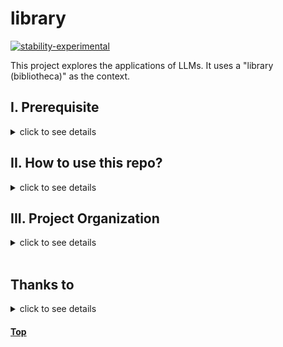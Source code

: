 library
==============================

[![stability-experimental](https://img.shields.io/badge/stability-experimental-orange.svg)](https://github.com/mkenney/software-guides/blob/master/STABILITY-BADGES.md#experimental) 



This project explores the applications of LLMs. It uses a "library (bibliotheca)" as the context. 


## I. Prerequisite
<details>
  <summary> click to see details </summary>

 * Python 11
</details>

## II. How to use this repo?
<details>
  <summary> click to see details </summary>

#### 1. Download this repo
```bash
git clone https://github.com/dujm/library.git

# remove my git directory
rm -rf .git/

# create a new git repository if you need
#git init
```
#### 2. Create a conda environment (named as e.g.`library`) 
```bash
# create an env with Python 11 (see file `environments.yml`)
conda env create --name library --file=environments.yml

# activate env
conda activate library
```

#### 3. Add conda environment to your jupyter lab (or jupyter notebook)

```bash
# add conda environment to jupyter lab
conda install ipykernel
ipython kernel install --user --name=library

# open jupyter lab
jupyter lab
```

#### 4. Set up Ollama
 * Below is for MacOS. Find more instructions on [Ollama](https://github.com/ollama/ollama) if you use other operating systems.

##### a. First-time using Ollma (for Mac users)
 * [Download file from Ollama website](https://ollama.ai/download)
 * Open Ollama app
 * Select a model from [Model library](https://github.com/ollama/ollama). 
 * I selected`llama2` model. 
 * Download it in the terminal
```sh
# pull llama2 model
ollama pull llama2
```

##### b. For future use of Ollama 
 * Open Ollama app


#### 5. Run notebooks
 * Go to `notebooks/`
 * Open a notebook
 * Select the kernel `library`
</details>

## III. Project Organization
<details>
  <summary> click to see details </summary>

    ├── LICENSE
    ├── Makefile           <- Makefile with commands like `make data` or `make train`
    ├── README.md          <- The top-level README for developers using this project.
    ├── data/              <- Data directory
    │
    ├── docs/              <- A default Sphinx project; see sphinx-doc.org for details
    │
    ├── models/            <- Trained and serialized models, model predictions, or model summaries
    │
    ├── notebooks/         <- Jupyter notebooks. Naming convention is a number (for ordering),
    │                         the creator's initials, and a short `-` delimited description, 
    │
    ├── reports/           <- Generated analysis as HTML, PDF, LaTeX, etc.
    │
    ├── requirements.txt   <- The requirements file for reproducing the Python environment 
    │
    ├── environment.yml    <- The environment file for reproducing the conda environment
    │
    ├── setup.py           <- makes project pip installable (pip install -e .) so src can be imported
    │
    ├── src/               <- Source code for use in this project.
    │
    └── tox.ini            <- tox file with settings for running tox; see tox.readthedocs.io
</details>



<br>

## Thanks to
<details>
  <summary> click to see details </summary>

 * [Project Gutenberg](https://www.gutenberg.org/)
 * [Cookiecutter Data Science](https://github.com/drivendata/cookiecutter-data-science)
 * [Embeddings and Vector Databases With ChromaDB](https://realpython.com/chromadb-vector-database/)
 * [GIFs For Readme](https://github.com/Anmol-Baranwal/Cool-GIFs-For-GitHub/blob/main/README.md)


<br>

<img src="https://user-images.githubusercontent.com/74038190/212284136-03988914-d899-44b4-b1d9-4eeccf656e44.gif" width="500">
<br><br>

</details>

#### [Top](#TOP)


